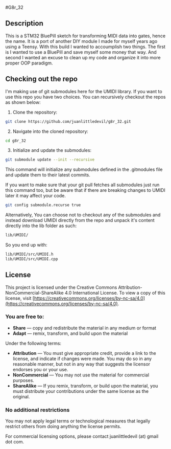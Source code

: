 #G8r_32

## Description

This is a STM32 BluePill sketch for transforming MIDI data into gates, hence the name. It is a port of another DIY module I made for myself years ago using a Teensy.
With this build I wanted to accoumplish two things. The first is I wanted to use a BluePill and save myself some money that way. And second I wanted an excuse to clean up my code and organize it into more proper OOP paradigm.

## Checking out the repo

I'm making use of git submodules here for the UMIDI library.  If you want to use this repo you have two choices. You can recursively checkout the repos as shown below:

1. Clone the repository:

```bash
git clone https://github.com/juanlittledevil/g8r_32.git
```

2. Navigate into the cloned repository:

```bash
cd g8r_32
```

3. Initialize and update the submodules:

```bash
git submodule update --init --recursive
```

This command will initialize any submodules defined in the .gitmodules file and update them to their latest commits.

If you want to make sure that your git pull fetches all submodules just run this command too, but be aware that if there are breaking changes to UMIDI later it may affect your code.

```bash
git config submodule.recurse true
```

Alternatively, You can choose not to checkout any of the submodules and instead download UMIDI directly from the repo and unpack it's content directly into the lib folder as such:

```bash
lib/UMIDI/
```

So you end up with:

```bash
lib/UMIDI/src/UMIDI.h
lib/UMIDI/src/UMIDI.cpp
```

## License

This project is licensed under the Creative Commons Attribution-NonCommercial-ShareAlike 4.0 International License. To view a copy of this license, visit [https://creativecommons.org/licenses/by-nc-sa/4.0](https://creativecommons.org/licenses/by-nc-sa/4.0).

### You are free to:

- **Share** — copy and redistribute the material in any medium or format
- **Adapt** — remix, transform, and build upon the material

Under the following terms:

- **Attribution** — You must give appropriate credit, provide a link to the license, and indicate if changes were made. You may do so in any reasonable manner, but not in any way that suggests the licensor endorses you or your use.
- **NonCommercial** — You may not use the material for commercial purposes.
- **ShareAlike** — If you remix, transform, or build upon the material, you must distribute your contributions under the same license as the original.

### No additional restrictions

You may not apply legal terms or technological measures that legally restrict others from doing anything the license permits.

For commercial licensing options, please contact juanlittledevil (at) gmail dot com.

